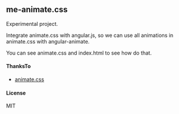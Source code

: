 ## me-animate.css

Experimental project.

Integrate animate.css with angular.js, so we can use all animations in animate.css with angular-animate.

You can see animate.css and index.html to see how do that.

#### ThanksTo
- [animate.css](https://github.com/daneden/animate.css)

#### License
MIT